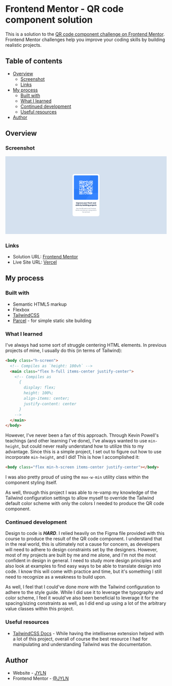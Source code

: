 # Frontend Mentor - QR code component solution

This is a solution to the [QR code component challenge on Frontend Mentor](https://www.frontendmentor.io/challenges/qr-code-component-iux_sIO_H). Frontend Mentor challenges help you improve your coding skills by building realistic projects.

## Table of contents

- [Overview](#overview)
  - [Screenshot](#screenshot)
  - [Links](#links)
- [My process](#my-process)
  - [Built with](#built-with)
  - [What I learned](#what-i-learned)
  - [Continued development](#continued-development)
  - [Useful resources](#useful-resources)
- [Author](#author)

## Overview

### Screenshot

![](./screenshot.png)

### Links

- Solution URL: [Frontend Mentor](https://www.frontendmentor.io/solutions/qr-code-component-using-tailwindcss-Z0wvNp7X1P)
- Live Site URL: [Vercel](https://jyln-qr-component-challenge.vercel.app)

## My process

### Built with

- Semantic HTML5 markup
- Flexbox
- [TailwindCSS][tailwinddocs]
- [Parcel](https://parceljs.org/docs) - for simple static site building

### What I learned

I've always had some sort of struggle centering HTML elements. In previous projects of mine, I usually do this (in terms of Tailwind):

```html
<body class="h-screen">
  <!-- Compiles as `height: 100vh` -->
  <main class="flex h-full items-center justify-center">
    <!-- Compiles as
      {
        display: flex;
        height: 100%;
        align-items: center;
        justify-content: center
      }
    -->
  </main>
</body>
```

However, I've never been a fan of this approach. Through Kevin Powell's teachings (and other learning I've done), I've always wanted to use `min-height`, but could never really understand how to utilize this to my advantage. Since this is a simple project, I set out to figure out how to use incorporate `min-height`, and I did! This is how I accomplished it:

```html
<body class="flex min-h-screen items-center justify-center"></body>
```

I was also pretty proud of using the `max-w-min` utility class within the component styling itself.

As well, through this project I was able to re-vamp my knowledge of the Tailwind configuration settings to allow myself to override the Tailwind default color scheme with only the colors I needed to produce the QR code component.

### Continued development

Design to code is **_HARD_**. I relied heavily on the Figma file provided with this course to produce the result of the QR code component. I understand that in the real world, this is ultimately not a cause for concern, as developers will need to adhere to design constraints set by the designers. However, most of my projects are built by me and me alone, and I'm not the most confident in design in general. I need to study more design principles and also look at examples to find easy ways to be able to translate design into code. I know this will come with practice and time, but it's something I still need to recognize as a weakness to build upon.

As well, I feel that I could've done more with the Tailwind configuration to adhere to the style guide. While I did use it to leverage the typography and color scheme, I feel it would've also been beneficial to leverage it for the spacing/sizing constraints as well, as I did end up using a lot of the arbitrary value classes within this project.

### Useful resources

- [TailwindCSS Docs][tailwinddocs] - While having the intellisense extension helped with a lot of this project, overall of course the best resource I had for manipulating and understanding Tailwind was the documentation.

## Author

- Website - [JYLN][personalsite]
- Frontend Mentor - [@JYLN](https://www.frontendmentor.io/profile/JYLN)

[tailwinddocs]: https://tailwindcss.com/docs
[personalsite]: https://jyln.dev
